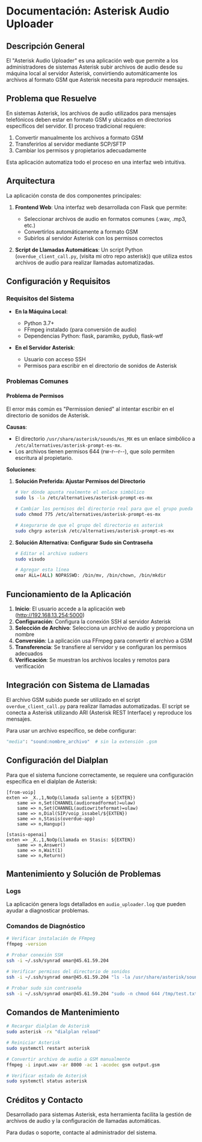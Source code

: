 # Documentación: Asterisk Audio Uploader

## Descripción General

El "Asterisk Audio Uploader" es una aplicación web que permite a los administradores de sistemas Asterisk subir archivos de audio desde su máquina local al servidor Asterisk, convirtiendo automáticamente los archivos al formato GSM que Asterisk necesita para reproducir mensajes.

## Problema que Resuelve

En sistemas Asterisk, los archivos de audio utilizados para mensajes telefónicos deben estar en formato GSM y ubicados en directorios específicos del servidor. El proceso tradicional requiere:
1. Convertir manualmente los archivos a formato GSM
2. Transferirlos al servidor mediante SCP/SFTP
3. Cambiar los permisos y propietarios adecuadamente

Esta aplicación automatiza todo el proceso en una interfaz web intuitiva.

## Arquitectura

La aplicación consta de dos componentes principales:

1. **Frontend Web**: Una interfaz web desarrollada con Flask que permite:
   - Seleccionar archivos de audio en formatos comunes (.wav, .mp3, etc.)
   - Convertirlos automáticamente a formato GSM
   - Subirlos al servidor Asterisk con los permisos correctos

2. **Script de Llamadas Automáticas**: Un script Python (`overdue_client_call.py`, (visita mi otro repo asterisk)) que utiliza estos archivos de audio para realizar llamadas automatizadas.

## Configuración y Requisitos

### Requisitos del Sistema

- **En la Máquina Local**:
  - Python 3.7+
  - FFmpeg instalado (para conversión de audio)
  - Dependencias Python: flask, paramiko, pydub, flask-wtf

- **En el Servidor Asterisk**:
  - Usuario con acceso SSH
  - Permisos para escribir en el directorio de sonidos de Asterisk

### Problemas Comunes

#### Problema de Permisos

El error más común es "Permission denied" al intentar escribir en el directorio de sonidos de Asterisk.

**Causas**:
- El directorio `/usr/share/asterisk/sounds/es_MX` es un enlace simbólico a `/etc/alternatives/asterisk-prompt-es-mx`.
- Los archivos tienen permisos 644 (rw-r--r--), que solo permiten escritura al propietario.

**Soluciones**:

1. **Solución Preferida: Ajustar Permisos del Directorio**
   ```bash
   # Ver dónde apunta realmente el enlace simbólico
   sudo ls -la /etc/alternatives/asterisk-prompt-es-mx

   # Cambiar los permisos del directorio real para que el grupo pueda escribir
   sudo chmod 775 /etc/alternatives/asterisk-prompt-es-mx

   # Asegurarse de que el grupo del directorio es asterisk
   sudo chgrp asterisk /etc/alternatives/asterisk-prompt-es-mx
   ```

2. **Solución Alternativa: Configurar Sudo sin Contraseña**
   ```bash
   # Editar el archivo sudoers
   sudo visudo

   # Agregar esta línea
   omar ALL=(ALL) NOPASSWD: /bin/mv, /bin/chown, /bin/mkdir
   ```

## Funcionamiento de la Aplicación

1. **Inicio**: El usuario accede a la aplicación web (http://192.168.13.254:5000)
2. **Configuración**: Configura la conexión SSH al servidor Asterisk
3. **Selección de Archivo**: Selecciona un archivo de audio y proporciona un nombre
4. **Conversión**: La aplicación usa FFmpeg para convertir el archivo a GSM
5. **Transferencia**: Se transfiere al servidor y se configuran los permisos adecuados
6. **Verificación**: Se muestran los archivos locales y remotos para verificación

## Integración con Sistema de Llamadas

El archivo GSM subido puede ser utilizado en el script `overdue_client_call.py` para realizar llamadas automatizadas. El script se conecta a Asterisk utilizando ARI (Asterisk REST Interface) y reproduce los mensajes.

Para usar un archivo específico, se debe configurar:

```python
"media": "sound:nombre_archivo"  # sin la extensión .gsm
```

## Configuración del Dialplan

Para que el sistema funcione correctamente, se requiere una configuración específica en el dialplan de Asterisk:

```
[from-voip]
exten => _X.,1,NoOp(Llamada saliente a ${EXTEN})
    same => n,Set(CHANNEL(audioreadformat)=ulaw)
    same => n,Set(CHANNEL(audiowriteformat)=ulaw)
    same => n,Dial(SIP/voip_issabel/${EXTEN})
    same => n,Stasis(overdue-app)
    same => n,Hangup()

[stasis-openai]
exten => _X.,1,NoOp(Llamada en Stasis: ${EXTEN})
    same => n,Answer()
    same => n,Wait(1)
    same => n,Return()
```

## Mantenimiento y Solución de Problemas

### Logs

La aplicación genera logs detallados en `audio_uploader.log` que pueden ayudar a diagnosticar problemas.

### Comandos de Diagnóstico

```bash
# Verificar instalación de FFmpeg
ffmpeg -version

# Probar conexión SSH
ssh -i ~/.ssh/synrad omar@45.61.59.204

# Verificar permisos del directorio de sonidos
ssh -i ~/.ssh/synrad omar@45.61.59.204 "ls -la /usr/share/asterisk/sounds/es_MX"

# Probar sudo sin contraseña
ssh -i ~/.ssh/synrad omar@45.61.59.204 "sudo -n chmod 644 /tmp/test.txt"
```

## Comandos de Mantenimiento

```bash
# Recargar dialplan de Asterisk
sudo asterisk -rx "dialplan reload"

# Reiniciar Asterisk
sudo systemctl restart asterisk

# Convertir archivo de audio a GSM manualmente
ffmpeg -i input.wav -ar 8000 -ac 1 -acodec gsm output.gsm

# Verificar estado de Asterisk
sudo systemctl status asterisk
```

## Créditos y Contacto

Desarrollado para sistemas Asterisk, esta herramienta facilita la gestión de archivos de audio y la configuración de llamadas automáticas.

Para dudas o soporte, contacte al administrador del sistema.